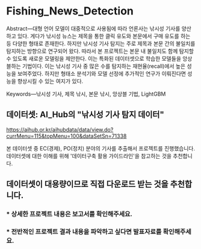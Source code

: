 # Fishing_News_Detection

Abstract—대형 언어 모델이 대중적으로 사용됨에 따라 언론사는 낚시성 기사를 양산하고 있다. 게다가 낚시성 뉴스는 제목을 통한 클릭 유도와 본문에서 구매 유도를 하는 등 다양한 형태로 존재한다. 하지만 낚시성 기사 탐지는 주로 제목과 본문 간의 불일치를 탐지하는 방향으로 연구되어 왔다. 따라서 본 프로젝트는 본문 내 불일치도 함께 탐지할 수 있도록 새로운 모델링을 제안한다. 이는 특화된 데이터셋으로 학습한 모델들을 앙상블하는 기법이다. 이는 낚시성 기사 중 많은 수를 탐지하는 재현율(recall)에서 높은 성능을 보여주었다. 하지만 형태소 분석기와 모델 선정에 추가적인 연구가 이뤄진다면 성능을 향상시킬 수 있는 여지가 있다.

Keywords—낚시성 기사, 제목 낚시, 본문 낚시, 앙상블 기법, LightGBM

## 데이터셋: AI_Hub의 "낚시성 기사 탐지 데이터"
https://aihub.or.kr/aihubdata/data/view.do?currMenu=115&topMenu=100&dataSetSn=71338

본 데이터셋 중 EC(경제), PO(정치) 분야의 기사를 추출해서 프로젝트를 진행했습니다.
데이터셋에 대한 이해를 위해 '데이터구축 활용 가이드라인'을 참고하는 것을 추천합니다.

**데이터셋이 대용량이므로 직접 다운로드 받는 것을 추천합니다.**
---
### * 상세한 프로젝트 내용은 보고서를 확인해주세요.
### * 전반적인 프로젝트 결과 내용을 파악하고 싶다면 발표자료를 확인해주세요.

